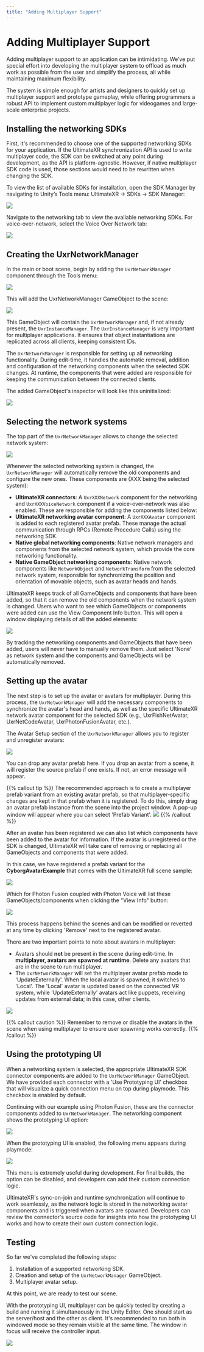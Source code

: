 ```yaml
---
title: "Adding Multiplayer Support"
---
```


# Adding Multiplayer Support

Adding multiplayer support to an application can be intimidating. We’ve put special effort into developing the multiplayer system to offload as much work as possible from the user and simplify the process, all while maintaining maximum flexibility.

The system is simple enough for artists and designers to quickly set up multiplayer support and prototype gameplay, while offering programmers a robust API to implement custom multiplayer logic for videogames and large-scale enterprise projects.

## Installing the networking SDKs

First, it's recommended to choose one of the supported networking SDKs for your application. If the UltimateXR synchronization API is used to write multiplayer code, the SDK can be switched at any point during development, as the API is platform-agnostic. However, if native multiplayer SDK code is used, those sections would need to be rewritten when changing the SDK.

To view the list of available SDKs for installation, open the SDK Manager by navigating to Unity’s Tools menu: UltimateXR -> SDKs -> SDK Manager:

![](/docs/multiplayer/media/adding-multiplayer-support/MenuSDKManager.png)

Navigate to the networking tab to view the available networking SDKs. For voice-over-network, select the Voice Over Network tab:

![](/docs/multiplayer/media/supported-platforms/SDKManager.png)

## Creating the UxrNetworkManager

In the main or boot scene, begin by adding the `UxrNetworkManager` component through the Tools menu:

![](/docs/multiplayer/media/adding-multiplayer-support/CreateUxrNetworkManager.png)

This will add the UxrNetworkManager GameObject to the scene:

![](/docs/multiplayer/media/adding-multiplayer-support/SceneAfter.png)

This GameObject will contain the `UxrNetworkManager` and, if not already present, the `UxrInstanceManager`. The `UxrInstanceManager` is very important for multiplayer applications. It ensures that object instantiations are replicated across all clients, keeping consistent IDs.

The `UxrNetworkManager` is responsible for setting up all networking functionality. During edit-time, it handles the automatic removal, addition and configuration of the networking components when the selected SDK changes. At runtime, the components that were added are responsible for keeping the communication between the connected clients.

The added GameObject's inspector will look like this uninitialized:

![](/docs/multiplayer/media/adding-multiplayer-support/UxrNetworkManagerInspector01.png)

## Selecting the network systems

The top part of the `UxrNetworkManager` allows to change the selected network system:

![](/docs/multiplayer/media/adding-multiplayer-support/ViewGlobalComponentInfo.png)

Whenever the selected networking system is changed, the `UxrNetworkManager` will automatically remove the old components and configure the new ones. These components are (XXX being the selected system):
- **UltimateXR connectors**: A `UxrXXXNetwork` component for the networking and `UxrXXXVoiceNetwork` component if a voice-over-network was also enabled. These are responsible for adding the components listed below:
- **UltimateXR networking avatar component**: A `UxrXXXAvatar` component is added to each registered avatar prefab. These manage the actual communication through RPCs (Remote Procedure Calls) using the networking SDK.
- **Native global networking components**: Native network managers and components from the selected network system, which provide the core networking functionality.
- **Native GameObject networking components**: Native network components like `NetworkObject` and `NetworkTransform` from the selected network system, responsible for synchronizing the position and orientation of movable objects, such as avatar heads and hands.

UltimateXR keeps track of all GameObjects and components that have been added, so that it can remove the old components when the network system is changed. Users who want to see which GameObjects or components were added can use the View Component Info button. This will open a window displaying details of all the added elements:

![](/docs/multiplayer/media/adding-multiplayer-support/ViewGlobalComponentInfoWindow.png)

By tracking the networking components and GameObjects that have been added, users will never have to manually remove them. Just select 'None' as network system and the components and GameObjects will be automatically removed.

## Setting up the avatar

The next step is to set up the avatar or avatars for multiplayer. During this process, the `UxrNetworkManager` will add the necessary components to synchronize the avatar's head and hands, as well as the specific UltimateXR network avatar component for the selected SDK (e.g., UxrFishNetAvatar, UxrNetCodeAvatar, UxrPhotonFusionAvatar, etc.).

The Avatar Setup section of the `UxrNetworkManager` allows you to register and unregister avatars:

![](/docs/multiplayer/media/adding-multiplayer-support/RegisterAvatar01.png)

You can drop any avatar prefab here. If you drop an avatar from a scene, it will register the source prefab if one exists. If not, an error message will appear.

{{% callout tip %}}
The recommended approach is to create a multiplayer prefab variant from an existing avatar prefab, so that multiplayer-specific changes are kept in that prefab when it is registered. To do this, simply drag an avatar prefab instance from the scene into the project window. A pop-up window will appear where you can select 'Prefab Variant'.
![](/docs/multiplayer/media/adding-multiplayer-support/PrefabVariant.png)
{{% /callout %}}

After an avatar has been registered we can also list which components have been added to the avatar for information. If the avatar is unregistered or the SDK is changed, UltimateXR will take care of removing or replacing all GameObjects and components that were added.

In this case, we have registered a prefab variant for the **CyborgAvatarExample** that comes with the UltimateXR full scene sample:

![](/docs/multiplayer/media/adding-multiplayer-support/RegisterAvatar02.png)

Which for Photon Fusion coupled with Photon Voice will list these GameObjects/components when clicking the "View Info" button:

![](/docs/multiplayer/media/adding-multiplayer-support/ViewAvatarComponents.png)

This process happens behind the scenes and can be modified or reverted at any time by clicking 'Remove' next to the registered avatar.

There are two important points to note about avatars in multiplayer:
- Avatars should **not** be present in the scene during edit-time. **In multiplayer, avatars are spawned at runtime**. Delete any avatars that are in the scene to run multiplayer.
- The `UxrNetworkManager` will set the multiplayer avatar prefab mode to 'UpdateExternally'. When the local avatar is spawned, it switches to 'Local'. The 'Local' avatar is updated based on the connected VR system, while 'UpdateExternally' avatars act like puppets, receiving updates from external data; in this case, other clients.

![](/docs/multiplayer/media/adding-multiplayer-support/AvatarUpdateExternally.png)

{{% callout caution %}}
Remember to remove or disable the avatars in the scene when using multiplayer to ensure user spawning works correctly.
{{% /callout %}}

## Using the prototyping UI

When a networking system is selected, the appropriate UltimateXR SDK connector components are added to the `UxrNetworkManager` GameObject. We have provided each connector with a 'Use Prototyping UI' checkbox that will visualize a quick connection menu on top during playmode. This checkbox is enabled by default.

Continuing with our example using Photon Fusion, these are the connector components added to `UxrNetworkManager`. The networking component shows the prototyping UI option:

![](/docs/multiplayer/media/adding-multiplayer-support/UsePrototypeUI.png)

When the prototyping UI is enabled, the following menu appears during playmode:

![](/docs/multiplayer/media/adding-multiplayer-support/PrototypeUIRuntime.png)

This menu is extremely useful during development. For final builds, the option can be disabled, and developers can add their custom connection logic.

UltimateXR's sync-on-join and runtime synchronization will continue to work seamlessly, as the network logic is stored in the networking avatar components and is triggered when avatars are spawned. Developers can review the connector's source code for insights into how the prototyping UI works and how to create their own custom connection logic.

## Testing

So far we've completed the following steps:
1) Installation of a supported networking SDK.
2) Creation and setup of the `UxrNetworkManager` GameObject.
3) Multiplayer avatar setup.

At this point, we are ready to test our scene.

With the prototyping UI, multiplayer can be quickly tested by creating a build and running it simultaneously in the Unity Editor. One should start as the server/host and the other as client. It's recommended to run both in windowed mode so they remain visible at the same time. The window in focus will receive the controller input.

![](/docs/multiplayer/media/adding-multiplayer-support/MultiplayerTest.png)
